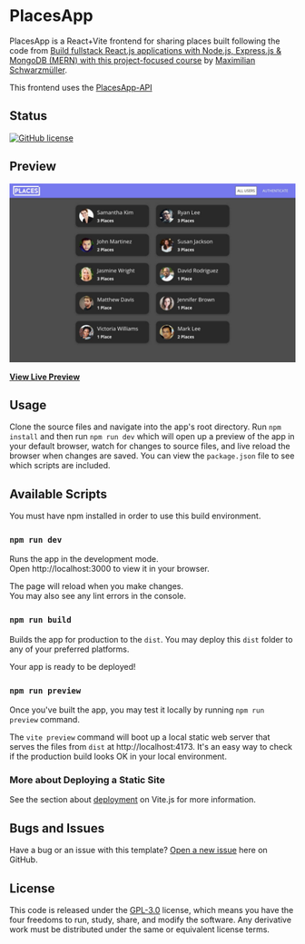 # PlacesApp

PlacesApp is a React+Vite frontend for sharing places built following the code from [Build fullstack React.js applications with Node.js, Express.js &amp; MongoDB (MERN) with this project-focused course](https://udemy.com/course/react-nodejs-express-mongodb-the-mern-fullstack-guide) by [Maximilian Schwarzmüller](https://academind.com/).

This frontend uses the [PlacesApp-API](https://github.com/rolodoom/placesapp-api)

## Status

[![GitHub license](https://img.shields.io/badge/license-GPL--3.0-blue)](https://raw.githubusercontent.com/rolodoom/placesapp-frontend/main/LICENSE)

## Preview

[![PlacesApp Preview](src/screenshots/screenshot.jpg)](https://placesapp-rolodoom.netlify.app/)

**[View Live Preview](https://placesapp-rolodoom.netlify.app/)**

## Usage

Clone the source files and navigate into the app's root directory. Run `npm install` and then run `npm run dev` which will open up a preview of the app in your default browser, watch for changes to source files, and live reload the browser when changes are saved. You can view the `package.json` file to see which scripts are included.

## Available Scripts

You must have npm installed in order to use this build environment.

### `npm run dev`

Runs the app in the development mode.\
Open http://localhost:3000 to view it in your browser.

The page will reload when you make changes.\
You may also see any lint errors in the console.

### `npm run build`

Builds the app for production to the `dist`. You may deploy this `dist` folder to any of your preferred platforms.

Your app is ready to be deployed!

### `npm run preview`

Once you've built the app, you may test it locally by running `npm run preview` command.

The `vite preview` command will boot up a local static web server that serves the files from `dist` at http://localhost:4173. It's an easy way to check if the production build looks OK in your local environment.

### More about Deploying a Static Site

See the section about [deployment](https://vitejs.dev/guide/static-deploy) on Vite.js for more information.

## Bugs and Issues

Have a bug or an issue with this template? [Open a new issue](https://github.com/rolodoom/placesapp-frontend/issues) here on GitHub.

## License

This code is released under the [GPL-3.0](https://github.com/rolodoom/placesapp-frontend/blob/main/LICENSE) license, which means you have the four freedoms to run, study, share, and modify the software. Any derivative work must be distributed under the same or equivalent license terms.
